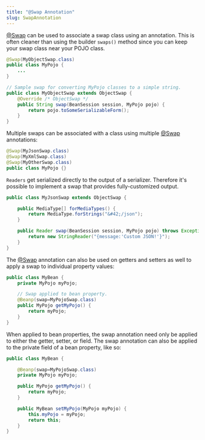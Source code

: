 ```yaml
---
title: "@Swap Annotation"
slug: SwapAnnotation
---
```


<a href="/site/apidocs/org/apache/juneau/annotation/Swap.html" target="_blank">@Swap</a> can be used to associate a swap class using an annotation.
This is often cleaner than using the builder `swaps()` method since you can keep your swap class near your POJO class.

```java
@Swap(MyObjectSwap.class)
public class MyPojo {
    ...
}

// Sample swap for converting MyPojo classes to a simple string.
public class MyObjectSwap extends ObjectSwap {
    @Override /* ObjectSwap */
    public String swap(BeanSession session, MyPojo pojo) {
        return pojo.toSomeSerializableForm();
    }
}
```

Multiple swaps can be associated with a class using multiple <a href="/site/apidocs/org/apache/juneau/annotation/Swap.html" target="_blank">@Swap</a> annotations:

```java
@Swap(MyJsonSwap.class)
@Swap(MyXmlSwap.class)
@Swap(MyOtherSwap.class)
public class MyPojo {}
```

`Readers` get serialized directly to the output of a serializer.
Therefore it's possible to implement a swap that provides fully-customized output.

```java
public class MyJsonSwap extends ObjectSwap {

    public MediaType[] forMediaTypes() {
        return MediaType.forStrings("&#42;/json");
    }

    public Reader swap(BeanSession session, MyPojo pojo) throws Exception {
        return new StringReader("{message:'Custom JSON!'}");
    }
}
```

The <a href="/site/apidocs/org/apache/juneau/annotation/Swap.html" target="_blank">@Swap</a> annotation can also be used on getters and setters as well to apply a swap to individual property values:

```java
public class MyBean {
    private MyPojo myPojo;

    // Swap applied to bean property.
    @Beanp(swap=MyPojoSwap.class)
    public MyPojo getMyPojo() {
        return myPojo;
    }
}
```

When applied to bean properties, the swap annotation need only be applied to either the getter, setter, or field.
The swap annotation can also be applied to the private field of a bean property, like so:

```java
public class MyBean {

    @Beanp(swap=MyPojoSwap.class)
    private MyPojo myPojo;

    public MyPojo getMyPojo() {
        return myPojo;
    }

    public MyBean setMyPojo(MyPojo myPojo) {
        this.myPojo = myPojo;
        return this;
    }
}
```